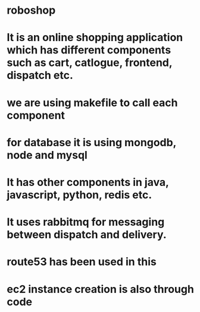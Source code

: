 # roboshop
# It is an online shopping application which has different components such as cart, catlogue, frontend, dispatch etc.
# we are using makefile to call each component
# for database it is using mongodb, node and mysql
# It has other components in java, javascript, python, redis etc.
# It uses rabbitmq for messaging between dispatch and delivery.
# route53 has been used in this
# ec2 instance creation is also through code
